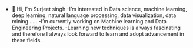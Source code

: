 - 👋 Hi, I’m Surjeet singh
-I’m interested in Data science, machine learning, deep learning, natural language processing, data visualization, data mining......
-I’m currently working on Machine learning and Data Engineering Projects.
-Learning new techniques is always fascinating and therefore I always look forward to learn and adopt advancement in these fields.


<!---
surjitsingh790/surjitsingh790 is a ✨ special ✨ repository because its `README.md` (this file) appears on your GitHub profile.
You can click the Preview link to take a look at your changes.
--->
